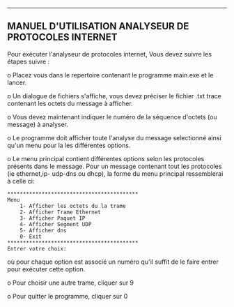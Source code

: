 -----------------------------------------------------------------------------------
MANUEL D'UTILISATION ANALYSEUR DE PROTOCOLES INTERNET
-----------------------------------------------------------------------------------
Pour exécuter l'analyseur de protocoles internet, Vous devez suivre 
les étapes suivre :

o Placez vous dans le repertoire contenant le programme main.exe et le lancer.

o Un dialogue de fichiers s'affiche, vous devez préciser le fichier .txt trace
contenant les octets du message à afficher.
	
o Vous devez maintenant indiquer le numéro de la séquence d'octets (ou message)
à analyser.

o Le programme doit afficher toute l'analyse du message selectionné ainsi qu'un
menu pour la les différentes options.

o Le menu principal contient différentes options selon les protocoles présents
dans le message. Pour un message contenant tout les protocoles (ie ethernet,ip-
udp-dns ou dhcp), la forme du menu principal ressemblerai à celle ci:

	******************************************
	Menu
		1- Afficher les octets du la trame
		2- Afficher Trame Ethernet
		3- Afficher Paquet IP
		4- Afficher Segment UDP
		5- Afficher dns
		0- Exit
	******************************************
	Entrer votre choix: 

où pour chaque option est associé un numéro qu'il suffit de le faire entrer 
pour exécuter cette option.

o Pour choisir une autre trame, cliquer sur 9

o Pour quitter le programme, cliquer sur 0
